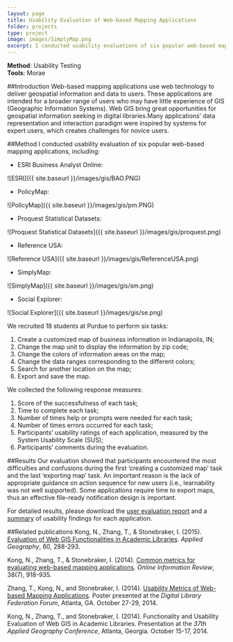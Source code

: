 ```yaml
---
layout: page
title: Usability Evaluation of Web-based Mapping Applications
folder: projects
type: project
image: images/SimplyMap.png
excerpt: I conducted usability evaluations of six popular web-based mapping applications including ESRI Business Analyst Online, PolicyMap, Proquest Statistical Datasets, Reference USA, SimplyMap, and Social Explorer.These applications are designed for users with little GIS experience to create data visulizations with geographic maps. It is thus important for the applications to balance the GIS funtionalities and users' learning efforts.    
---
```


**Method**: Usability Testing        
**Tools**: Morae

##Introduction
Web-based mapping applications use web technology to deliver geospatial information and data to users. These applications are intended for a broader range of users who may have little experience of GIS (Geographic Information Systems). Web GIS bring great opportunities for geospatial information seeking in digital libraries.Many applications’ data representation and interaction paradigm were inspired by systems for expert users, which creates challenges for novice users.

##Method
I conducted usability evaluation of six popular web-based mapping applications, including:

- ESRI Business Analyst Online:   

![ESRI]({{ site.baseurl }}/images/gis/BAO.PNG)

- PolicyMap:   

![PolicyMap]({{ site.baseurl }}/images/gis/pm.PNG)

- Proquest Statistical Datasets:   

![Proquest Statistical Datasets]({{ site.baseurl }}/images/gis/proquest.png)

- Reference USA:   

![Reference USA]({{ site.baseurl }}/images/gis/ReferenceUSA.png)

- SimplyMap:   

![SimplyMap]({{ site.baseurl }}/images/gis/sm.png)

- Social Explorer:   

![Social Explorer]({{ site.baseurl }}/images/gis/se.png)

We recruited 18 students at Purdue to perform six tasks:  

1. Create a customized map of business information in Indianapolis, IN;
2. Change the map unit to display the information by zip code;
3. Change the colors of information areas on the map;
4. Change the data ranges corresponding to the different colors;
5. Search for another location on the map;
6. Export and save the map.

We collected the following response measures:  

1. Score of the successfulness of each task;
2. Time to complete each task;
3. Number of times help or prompts were needed for each task;
4. Number of times errors occurred for each task;
5. Participants’ usability ratings of each application, measured by the System Usability Scale (SUS);
6. Participants’ comments during the evaluation.

##Results
Our evaluation showed that participants encountered the most difficulties and confusions during the first ‘creating a customized map’ task and the last ‘exporting map’ task. An important reason is the lack of appropriate guidance on action sequence for new users (i.e., learnability was not well supported). Some applications require time to export maps, thus an effective file-ready notification design is important.

For detailed results, please download the [user evaluation report](assets/gisusabilitytestreport.pdf) and a [summary](assets/gissummary.pdf) of usability findings for each application.

##Related publications
Kong, N., Zhang, T., & Stonebraker, I. (2015). [Evaluation of Web GIS Functionalities in Academic Libraries](http://www.sciencedirect.com/science/article/pii/S0143622814002720). *Applied Geography*, 60, 288-293.  

Kong, N., Zhang, T., & Stonebraker, I. (2014). [Common metrics for evaluating web-based mapping applications](http://dx.doi.org/10.1108/OIR-06-2014-0140). *Online Information Review*, 38(7), 918-935.  

Zhang, T., Kong, N., and Stonebraker, I. (2014). [Usability Metrics of Web-based Mapping Applications](http://docs.lib.purdue.edu/lib_fspres/80/). Poster presented at the *Digital Library Federation Forum*, Atlanta, GA. October 27-29, 2014.

Kong, N., Zhang, T., and Stonebraker, I. (2014). Functionality and Usability Evaluation of Web GIS in Academic Libraries. Presentation at the *37th Applied Geography Conference*, Atlanta, Georgia. October 15-17, 2014.
